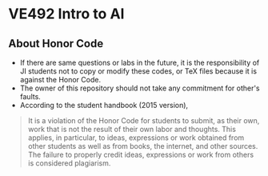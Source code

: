 # VE492 Intro to AI

## About Honor Code

- If there are same questions or labs in the future, it is the responsibility of JI students not to copy or modify these codes, or TeX files because it is against the Honor Code.
- The owner of this repository should not take any commitment for other's faults.
- According to the student handbook (2015 version),

> It is a violation of the Honor Code for students to submit, as their own, work that is not the result of their own labor and thoughts. This applies, in particular, to ideas, expressions or work obtained from other students as well as from books, the internet, and other sources. The failure to properly credit ideas, expressions or work from others is considered plagiarism.
